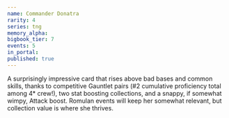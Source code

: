 ```yaml
---
name: Commander Donatra
rarity: 4
series: tng
memory_alpha:
bigbook_tier: 7
events: 5
in_portal:
published: true
---
```


A surprisingly impressive card that rises above bad bases and common skills, thanks to competitive Gauntlet pairs (#2 cumulative proficiency total among 4* crew!), two stat boosting collections, and a snappy, if somewhat wimpy, Attack boost. Romulan events will keep her somewhat relevant, but collection value is where she thrives.
